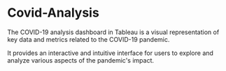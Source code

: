 # Covid-Analysis
The COVID-19 analysis dashboard in Tableau is a visual representation of key data and metrics related to the COVID-19 pandemic.

It provides an interactive and intuitive interface for users to explore and analyze various aspects of the pandemic's impact.
